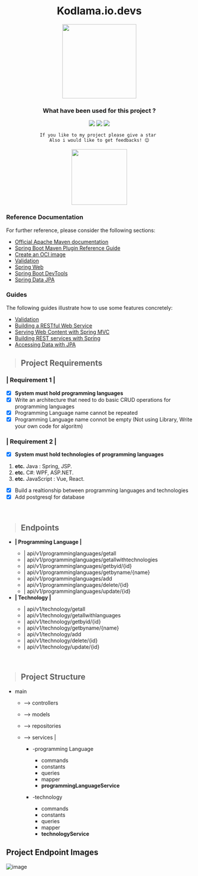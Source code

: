 <div align="center">
<h1>Kodlama.io.devs</h1>
<img width="200" height="200" src="https://user-images.githubusercontent.com/56514839/200259435-347a3bdd-e062-4338-b2e3-21f86c547106.png"/>
</br>
<h3>What have been used for this project ?</h3>
<img src="https://img.shields.io/badge/Java-ED8B00?style=for-the-badge&logo=java&logoColor=white"/>
<img src="https://img.shields.io/badge/Spring-6DB33F?style=for-the-badge&logo=spring&logoColor=white"/>
<img src="https://img.shields.io/badge/PostgreSQL-316192?style=for-the-badge&logo=postgresql&logoColor=white"/>
</div>

<div align="center">
    
  <code>If you like to my project please give a star </code>
  </br>
  <code>Also i would like to get feedbacks! 😊</code>
  </br>
  </br>
  <img src="https://user-images.githubusercontent.com/56514839/200272997-0aa54c5d-a173-4842-8366-352ff273af53.gif" width="150" height="150"/>
</div>

<div align="left">

### Reference Documentation

For further reference, please consider the following sections:

* [Official Apache Maven documentation](https://maven.apache.org/guides/index.html)
* [Spring Boot Maven Plugin Reference Guide](https://docs.spring.io/spring-boot/docs/2.7.5/maven-plugin/reference/html/)
* [Create an OCI image](https://docs.spring.io/spring-boot/docs/2.7.5/maven-plugin/reference/html/#build-image)
* [Validation](https://docs.spring.io/spring-boot/docs/2.7.5/reference/htmlsingle/#io.validation)
* [Spring Web](https://docs.spring.io/spring-boot/docs/2.7.5/reference/htmlsingle/#web)
* [Spring Boot DevTools](https://docs.spring.io/spring-boot/docs/2.7.5/reference/htmlsingle/#using.devtools)
* [Spring Data JPA](https://docs.spring.io/spring-boot/docs/2.7.5/reference/htmlsingle/#data.sql.jpa-and-spring-data)

### Guides

The following guides illustrate how to use some features concretely:

* [Validation](https://spring.io/guides/gs/validating-form-input/)
* [Building a RESTful Web Service](https://spring.io/guides/gs/rest-service/)
* [Serving Web Content with Spring MVC](https://spring.io/guides/gs/serving-web-content/)
* [Building REST services with Spring](https://spring.io/guides/tutorials/rest/)
* [Accessing Data with JPA](https://spring.io/guides/gs/accessing-data-jpa/)

> ## Project Requirements
### | Requirement 1 |
- [x] **System must hold programming languages**
- [x] Write an architecture that need to do basic CRUD operations for programming languages
- [x] Programming Language name cannot be repeated
- [x] Programming Language name connot be empty (Not using Library, Write your own code for algoritm)

### | Requirement 2 |
- [x] **System must hold technologies of programming languages**
1. **etc.** Java : Spring, JSP.
2. **etc.** C#: WPF, ASP.NET.
3. **etc.** JavaScript : Vue, React.
- [x] Build a realtionship between programming languages and technologies
- [x] Add postgresql for database

</br>

  > ## Endpoints

  <ul>
    <b><li>| Programming Language |</li></b>
    <ul>
      <li>| api/v1/programminglanguages/getall</li>
      <li>| api/v1/programminglanguages/getallwithtechnologies</li>
      <li>| api/v1/programminglanguages/getbyid/{id}</li>
      <li>| api/v1/programminglanguages/getbyname/{name}</li>
      <li>| api/v1/programminglanguages/add</li>
      <li>| api/v1/programminglanguages/delete/{id}</li>
      <li>| api/v1/programminglanguages/update/{id}</li>
    </ul>
   <b><li>| Technology |</li></b>
    <ul>
      <li>| api/v1/technology/getall</li>
      <li>| api/v1/technology/getallwithlanguages</li>
      <li>| api/v1/technology/getbyid/{id}</li>
      <li>| api/v1/technology/getbyname/{name}</li>
      <li>| api/v1/technology/add</li>
      <li>| api/v1/technology/delete/{id}</li>
      <li>| api/v1/technology/update/{id}</li>
    </ul>
  </ul>
</br>

  > ## Project Structure
  
  <ul>
    <li>
      <p>main</p>
       <ul>
          <li><p>--> controllers</p></li>
               <li><p>--> models</p>          </li>
              <li> <p>--> repositories</p>          </li>
              <li> <p>--> services |</p>          </li>
              <ul>
                <li> <p> -programming Language</p></li>
                <ul>
                    <li>commands</li>
                    <li>constants</li>
                    <li>queries</li>
                    <li>mapper</li>
                    <b><li>programmingLanguageService</li></b>
                  </ul>
                <li> <p> -technology</p></li>
                  <ul>
                    <li>commands</li>
                    <li>constants</li>
                    <li>queries</li>
                    <li>mapper</li>
                    <b><li> technologyService</li></b>
                  </ul>
              </ul>
       </ul>
    </li>
  </ul>

</div>

## Project Endpoint Images
![image](https://user-images.githubusercontent.com/56514839/200272692-3b306d90-8eb4-4c01-8e78-dffbf10ae2df.png)

